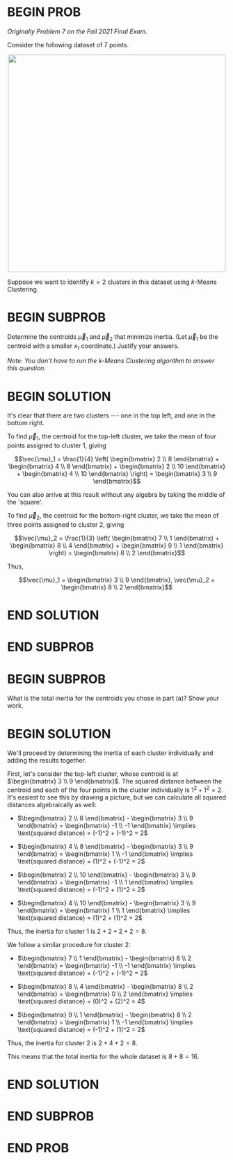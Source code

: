 # BEGIN PROB

_Originally Problem 7 on the Fall 2021 Final Exam._

Consider the following dataset of 7 points.

<center><img src="../assets/images/fa21-final/k-means.png" width="500"></center>

Suppose we want to identify $k=2$ clusters in this dataset using $k$-Means Clustering.



# BEGIN SUBPROB
Determine the centroids $\vec{\mu}_1$ and $\vec{\mu}_2$ that minimize inertia. (Let $\vec{\mu}_1$ be the centroid with a smaller $x_1$ coordinate.) Justify your answers.

_Note: You don't have to run the k-Means Clustering algorithm to answer this question._

# BEGIN SOLUTION

It's clear that there are two clusters --- one in the top left, and one in the bottom right.

To find $\vec{\mu}_1$, the centroid for the top-left cluster, we take the mean of four points assigned to cluster 1, giving

$$\vec{\mu}_1 = \frac{1}{4} \left( \begin{bmatrix} 2 \\ 8 \end{bmatrix} + \begin{bmatrix} 4 \\ 8 \end{bmatrix} + \begin{bmatrix} 2 \\ 10 \end{bmatrix} + \begin{bmatrix} 4 \\ 10 \end{bmatrix} \right) = \begin{bmatrix} 3 \\ 9 \end{bmatrix}$$

You can also arrive at this result without any algebra by taking the middle of the 'square'.

To find $\vec{\mu}_2$, the centroid for the bottom-right cluster, we take the mean of three points assigned to cluster 2, giving

$$\vec{\mu}_2 = \frac{1}{3} \left( \begin{bmatrix} 7 \\ 1 \end{bmatrix} + \begin{bmatrix} 8 \\ 4 \end{bmatrix} + \begin{bmatrix} 9 \\ 1 \end{bmatrix}  \right) = \begin{bmatrix} 8 \\ 2 \end{bmatrix}$$

Thus,

$$\vec{\mu}_1 = \begin{bmatrix} 3 \\ 9 \end{bmatrix}, \vec{\mu}_2 = \begin{bmatrix} 8 \\ 2 \end{bmatrix}$$

# END SOLUTION

# END SUBPROB

# BEGIN SUBPROB
What is the total inertia for the centroids you chose in part (a)? Show your work.

# BEGIN SOLUTION
We'll proceed by determining the inertia of each cluster individually and adding the results together.

First, let's consider the top-left cluster, whose centroid is at $\begin{bmatrix} 3 \\ 9 \end{bmatrix}$. The squared distance between the centroid and each of the four points in the cluster individually is $1^2 + 1^2 = 2$. It's easiest to see this by drawing a picture, but we can calculate all squared distances algebraically as well:


- $\begin{bmatrix} 2 \\ 8 \end{bmatrix} - 
\begin{bmatrix} 3 \\ 9 \end{bmatrix} = 
\begin{bmatrix} -1 \\ -1 \end{bmatrix} \implies \text{squared distance} = (-1)^2 + (-1)^2 = 2$

- $\begin{bmatrix} 4 \\ 8 \end{bmatrix} - 
\begin{bmatrix} 3 \\ 9 \end{bmatrix} = 
\begin{bmatrix} 1 \\ -1 \end{bmatrix} \implies \text{squared distance} = (1)^2 + (-1)^2 = 2$

- $\begin{bmatrix} 2 \\ 10 \end{bmatrix} - 
\begin{bmatrix} 3 \\ 9 \end{bmatrix} = 
\begin{bmatrix} -1 \\ 1 \end{bmatrix} \implies \text{squared distance} = (-1)^2 + (1)^2 = 2$

- $\begin{bmatrix} 4 \\ 10 \end{bmatrix} - 
\begin{bmatrix} 3 \\ 9 \end{bmatrix} = 
\begin{bmatrix} 1 \\ 1 \end{bmatrix} \implies \text{squared distance} = (1)^2 + (1)^2 = 2$

Thus, the inertia for cluster 1 is $2 + 2 + 2 + 2 = 8$.

We follow a similar procedure for cluster 2:

- $\begin{bmatrix} 7 \\ 1 \end{bmatrix} - 
\begin{bmatrix} 8 \\ 2 \end{bmatrix} = 
\begin{bmatrix} -1 \\ -1 \end{bmatrix} \implies \text{squared distance} = (-1)^2 + (-1)^2 = 2$

- $\begin{bmatrix} 8 \\ 4 \end{bmatrix} - 
\begin{bmatrix} 8 \\ 2 \end{bmatrix} = 
\begin{bmatrix} 0 \\ 2 \end{bmatrix} \implies \text{squared distance} = (0)^2 + (2)^2 = 4$

- $\begin{bmatrix} 9 \\ 1 \end{bmatrix} - 
\begin{bmatrix} 8 \\ 2 \end{bmatrix} = 
\begin{bmatrix} 1 \\ -1 \end{bmatrix} \implies \text{squared distance} = (-1)^2 + (1)^2 = 2$


Thus, the inertia for cluster 2 is $2 + 4 + 2 = 8$.

This means that the total inertia for the whole dataset is $8 + 8 = 16$.

# END SOLUTION

# END SUBPROB

# END PROB